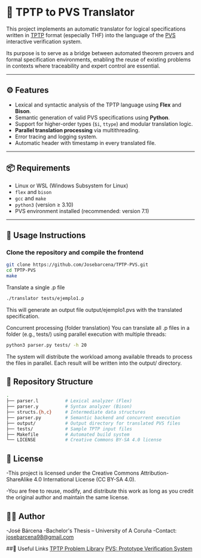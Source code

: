 # 🧠 TPTP to PVS Translator

This project implements an automatic translator for logical specifications written in [TPTP](http://www.tptp.org/) format (especially THF) into the language of the [PVS](https://pvs.csl.sri.com/) interactive verification system.

Its purpose is to serve as a bridge between automated theorem provers and formal specification environments, enabling the reuse of existing problems in contexts where traceability and expert control are essential.

---

## ⚙️ Features

- Lexical and syntactic analysis of the TPTP language using **Flex** and **Bison**.
- Semantic generation of valid PVS specifications using **Python**.
- Support for higher-order types (`$i`, `ttype`) and modular translation logic.
- **Parallel translation processing** via multithreading.
- Error tracing and logging system.
- Automatic header with timestamp in every translated file.

---

## 📦 Requirements

- Linux or WSL (Windows Subsystem for Linux)
- `flex` and `bison`
- `gcc` and `make`
- `python3` (version ≥ 3.10)
- PVS environment installed (recommended: version 7.1)

---

## 🚀 Usage Instructions

### Clone the repository and compile the frontend

```bash
git clone https://github.com/Josebarcena/TPTP-PVS.git
cd TPTP-PVS
make
```
Translate a single .p file
```bash
./translator tests/ejemplo1.p
```
This will generate an output file output/ejemplo1.pvs with the translated specification.

Concurrent processing (folder translation)
You can translate all .p files in a folder (e.g., tests/) using parallel execution with multiple threads:

```bash
python3 parser.py tests/ -h 20
```

The system will distribute the workload among available threads to process the files in parallel. Each result will be written into the output/ directory.

## 📁 Repository Structure
```bash
.
├── parser.l          # Lexical analyzer (Flex)
├── parser.y          # Syntax analyzer (Bison)
├── structs.{h,c}     # Intermediate data structures
├── parser.py         # Semantic backend and concurrent execution
├── output/           # Output directory for translated PVS files
├── tests/            # Sample TPTP input files
├── Makefile          # Automated build system
└── LICENSE           # Creative Commons BY-SA 4.0 license
```

## 📄 License
-This project is licensed under the Creative Commons Attribution-ShareAlike 4.0 International License (CC BY-SA 4.0).

-You are free to reuse, modify, and distribute this work as long as you credit the original author and maintain the same license.


## 👨‍💻 Author
-José Bárcena
-Bachelor's Thesis – University of A Coruña
-Contact: [josebarcena98@gmail.com](mailto:josebarcena98@gmail.com)

##🔗 Useful Links
[TPTP Problem Library](http://www.tptp.org/)
[PVS: Prototype Verification System](https://pvs.csl.sri.com/)
